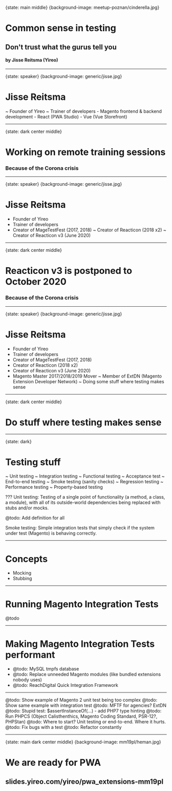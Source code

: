 {state: main middle}
{background-image: meetup-poznan/cinderella.jpg}
# Common sense in testing
## Don't trust what the gurus tell you
#### by Jisse Reitsma (Yireo)

---
{state: speaker}
{background-image: generic/jisse.jpg}
# Jisse Reitsma
~ Founder of Yireo
~ Trainer of developers
    - Magento frontend & backend development
    - React (PWA Studio)
    - Vue (Vue Storefront)

---
{state: dark center middle}
# Working on remote training sessions
### Because of the Corona crisis

---
{state: speaker}
{background-image: generic/jisse.jpg}
# Jisse Reitsma
- Founder of Yireo
- Trainer of developers
- Creator of MageTestFest (2017, 2018)
~ Creator of Reacticon (2018 x2)
~ Creator of Reacticon v3 (June 2020)

---
{state: dark center middle}
# Reacticon v3 is postponed to October 2020
### Because of the Corona crisis

---
{state: speaker}
{background-image: generic/jisse.jpg}
# Jisse Reitsma
- Founder of Yireo
- Trainer of developers
- Creator of MageTestFest (2017, 2018)
- Creator of Reacticon (2018 x2)
- Creator of Reacticon v3 (June 2020)
- Magento Master 2017/2018/2019 Mover
~ Member of ExtDN (Magento Extension Developer Network)
~ Doing some stuff where testing makes sense

---
{state: dark center middle}
# Do stuff where testing makes sense

---
{state: dark}
# Testing stuff
~ Unit testing
~ Integration testing
~ Functional testing
~ Acceptance test
~ End-to-end testing
~ Smoke testing (sanity checks)
~ Regression testing
~ Performance testing
~ Property-based testing

???
Unit testing: Testing of a single point of functionality (a method, a class, a module), with all of its outside-world dependencies being replaced with stubs and/or mocks.

@todo: Add definition for all

Smoke testing: Simple integration tests that simply check if the system under test (Magento) is behaving correctly.

---
# Concepts
- Mocking
- Stubbing

---
# Running Magento Integration Tests
@todo

---
# Making Magento Integration Tests performant
- @todo: MySQL tmpfs database
- @todo: Replace unneeded Magento modules (like bundled extensions nobody uses)
- @todo: ReachDigital Quick Integration Framework

---
@todo: Show example of Magento 2 unit test being too complex
@todo: Show same example with integration test
@todo: MFTF for agencies? ExtDN
@todo: Stupid test: $assertInstanceOf(...) - add PHP7 type hinting
@todo: Run PHPCS (Object Calisthenthics, Magento Coding Standard, PSR-12?, PHPStan)
@todo: Where to start? Unit testing or end-to-end. Where it hurts.
@todo: Fix bugs with a test
@todo: Refactor constantly


---
{state: main dark center middle}
{background-image: mm19pl/heman.jpg}
# We are ready for PWA
## slides.yireo.com/yireo/pwa_extensions-mm19pl
